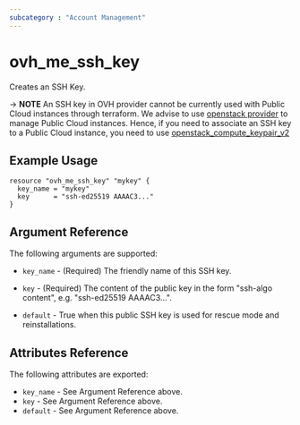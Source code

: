 ```yaml
---
subcategory : "Account Management"
---
```


# ovh_me_ssh_key

Creates an SSH Key.

-> __NOTE__ An SSH key in OVH provider cannot be currently used with Public Cloud instances through terraform. We advise  to use [openstack provider](https://registry.terraform.io/providers/terraform-provider-openstack/openstack/latest) to manage Public Cloud instances. Hence, if you need to associate an SSH key to a Public Cloud instance, you need to use [openstack_compute_keypair_v2](https://registry.terraform.io/providers/terraform-provider-openstack/openstack/latest/docs/resources/compute_keypair_v2)

## Example Usage

```hcl
resource "ovh_me_ssh_key" "mykey" {
  key_name = "mykey"
  key      = "ssh-ed25519 AAAAC3..."
}
```

## Argument Reference

The following arguments are supported:

* `key_name` - (Required) The friendly name of this SSH key.

* `key` - (Required) The content of the public key in the form "ssh-algo content", e.g. "ssh-ed25519 AAAAC3...".

* `default` - True when this public SSH key is used for rescue mode and reinstallations.

## Attributes Reference

The following attributes are exported:

* `key_name` - See Argument Reference above.
* `key` - See Argument Reference above.
* `default` - See Argument Reference above.

